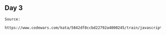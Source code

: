 ## Day 3 
`Source:`
```txt
https://www.codewars.com/kata/5842df8ccbd22792a4000245/train/javascript
```